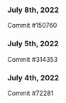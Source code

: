 ### July 8th, 2022

Commit #150760

### July 5th, 2022

Commit #314353


### July 4th, 2022

Commit #72281
